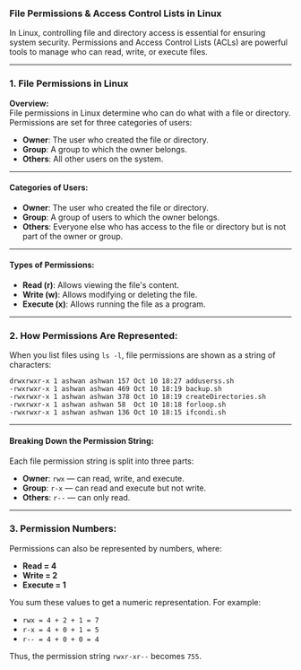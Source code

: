 ### **File Permissions & Access Control Lists in Linux**

In Linux, controlling file and directory access is essential for ensuring system security. Permissions and Access Control Lists (ACLs) are powerful tools to manage who can read, write, or execute files.

---

### **1. File Permissions in Linux**

**Overview:**  
File permissions in Linux determine who can do what with a file or directory. Permissions are set for three categories of users:  
- **Owner**: The user who created the file or directory.
- **Group**: A group to which the owner belongs.
- **Others**: All other users on the system.

---

#### **Categories of Users:**
- **Owner**: The user who created the file or directory.
- **Group**: A group of users to which the owner belongs.
- **Others**: Everyone else who has access to the file or directory but is not part of the owner or group.

---

#### **Types of Permissions:**
- **Read (r)**: Allows viewing the file's content.
- **Write (w)**: Allows modifying or deleting the file.
- **Execute (x)**: Allows running the file as a program.

---

### **2. How Permissions Are Represented:**

When you list files using `ls -l`, file permissions are shown as a string of characters:

```
drwxrwxr-x 1 ashwan ashwan 157 Oct 10 18:27 adduserss.sh
-rwxrwxr-x 1 ashwan ashwan 469 Oct 10 18:19 backup.sh
-rwxrwxr-x 1 ashwan ashwan 378 Oct 10 18:19 createDirectories.sh
-rwxrwxr-x 1 ashwan ashwan 58  Oct 10 18:18 forloop.sh
-rwxrwxr-x 1 ashwan ashwan 136 Oct 10 18:15 ifcondi.sh
```

---

#### **Breaking Down the Permission String:**
Each file permission string is split into three parts:
- **Owner**: `rwx` — can read, write, and execute.
- **Group**: `r-x` — can read and execute but not write.
- **Others**: `r--` — can only read.

---

### **3. Permission Numbers:**
Permissions can also be represented by numbers, where:
- **Read = 4**
- **Write = 2**
- **Execute = 1**

You sum these values to get a numeric representation. For example:
- `rwx = 4 + 2 + 1 = 7`
- `r-x = 4 + 0 + 1 = 5`
- `r-- = 4 + 0 + 0 = 4`

Thus, the permission string `rwxr-xr--` becomes `755`.
